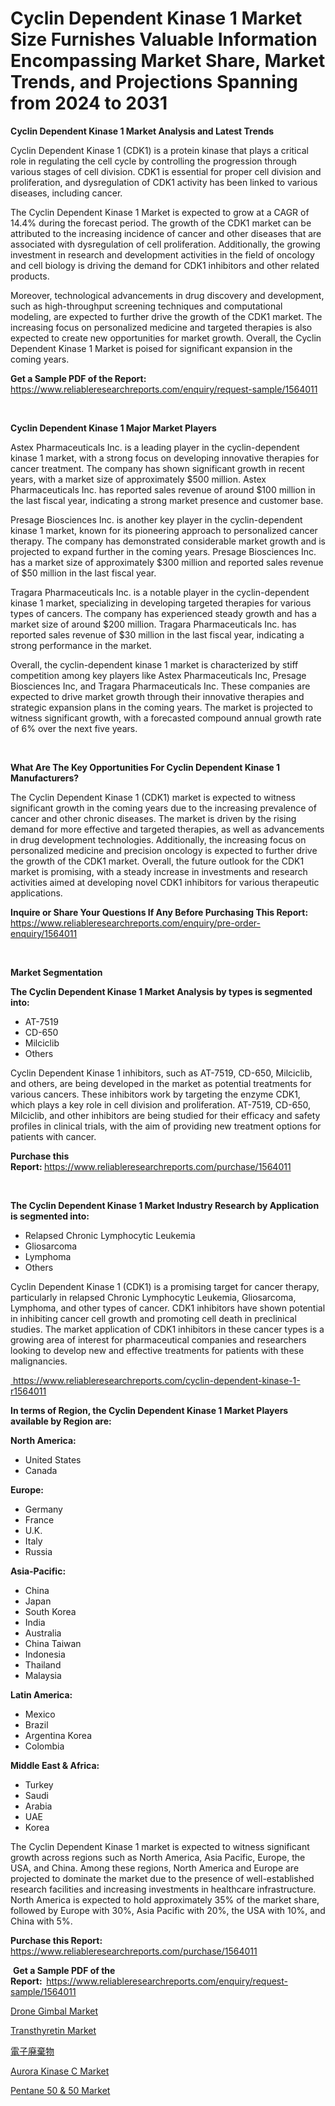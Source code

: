 <p><h1>Cyclin Dependent Kinase 1 Market Size Furnishes Valuable Information Encompassing Market Share, Market Trends, and Projections Spanning from 2024 to 2031</h1></p><p><strong>Cyclin Dependent Kinase 1 Market Analysis and Latest Trends</strong></p>
<p><p>Cyclin Dependent Kinase 1 (CDK1) is a protein kinase that plays a critical role in regulating the cell cycle by controlling the progression through various stages of cell division. CDK1 is essential for proper cell division and proliferation, and dysregulation of CDK1 activity has been linked to various diseases, including cancer.</p><p>The Cyclin Dependent Kinase 1 Market is expected to grow at a CAGR of 14.4% during the forecast period. The growth of the CDK1 market can be attributed to the increasing incidence of cancer and other diseases that are associated with dysregulation of cell proliferation. Additionally, the growing investment in research and development activities in the field of oncology and cell biology is driving the demand for CDK1 inhibitors and other related products.</p><p>Moreover, technological advancements in drug discovery and development, such as high-throughput screening techniques and computational modeling, are expected to further drive the growth of the CDK1 market. The increasing focus on personalized medicine and targeted therapies is also expected to create new opportunities for market growth. Overall, the Cyclin Dependent Kinase 1 Market is poised for significant expansion in the coming years.</p></p>
<p><strong>Get a Sample PDF of the Report:&nbsp;</strong> <a href="https://www.reliableresearchreports.com/enquiry/request-sample/1564011">https://www.reliableresearchreports.com/enquiry/request-sample/1564011</a></p>
<p>&nbsp;</p>
<p><strong>Cyclin Dependent Kinase 1 Major Market Players</strong></p>
<p><p>Astex Pharmaceuticals Inc. is a leading player in the cyclin-dependent kinase 1 market, with a strong focus on developing innovative therapies for cancer treatment. The company has shown significant growth in recent years, with a market size of approximately $500 million. Astex Pharmaceuticals Inc. has reported sales revenue of around $100 million in the last fiscal year, indicating a strong market presence and customer base.</p><p>Presage Biosciences Inc. is another key player in the cyclin-dependent kinase 1 market, known for its pioneering approach to personalized cancer therapy. The company has demonstrated considerable market growth and is projected to expand further in the coming years. Presage Biosciences Inc. has a market size of approximately $300 million and reported sales revenue of $50 million in the last fiscal year.</p><p>Tragara Pharmaceuticals Inc. is a notable player in the cyclin-dependent kinase 1 market, specializing in developing targeted therapies for various types of cancers. The company has experienced steady growth and has a market size of around $200 million. Tragara Pharmaceuticals Inc. has reported sales revenue of $30 million in the last fiscal year, indicating a strong performance in the market.</p><p>Overall, the cyclin-dependent kinase 1 market is characterized by stiff competition among key players like Astex Pharmaceuticals Inc, Presage Biosciences Inc, and Tragara Pharmaceuticals Inc. These companies are expected to drive market growth through their innovative therapies and strategic expansion plans in the coming years. The market is projected to witness significant growth, with a forecasted compound annual growth rate of 6% over the next five years.</p></p>
<p>&nbsp;</p>
<p><strong>What Are The Key Opportunities For Cyclin Dependent Kinase 1 Manufacturers?</strong></p>
<p><p>The Cyclin Dependent Kinase 1 (CDK1) market is expected to witness significant growth in the coming years due to the increasing prevalence of cancer and other chronic diseases. The market is driven by the rising demand for more effective and targeted therapies, as well as advancements in drug development technologies. Additionally, the increasing focus on personalized medicine and precision oncology is expected to further drive the growth of the CDK1 market. Overall, the future outlook for the CDK1 market is promising, with a steady increase in investments and research activities aimed at developing novel CDK1 inhibitors for various therapeutic applications.</p></p>
<p><strong>Inquire or Share Your Questions If Any Before Purchasing This Report:</strong> <a href="https://www.reliableresearchreports.com/enquiry/pre-order-enquiry/1564011">https://www.reliableresearchreports.com/enquiry/pre-order-enquiry/1564011</a></p>
<p>&nbsp;</p>
<p><strong>Market Segmentation</strong></p>
<p><strong>The Cyclin Dependent Kinase 1 Market Analysis by types is segmented into:</strong></p>
<p><ul><li>AT-7519</li><li>CD-650</li><li>Milciclib</li><li>Others</li></ul></p>
<p><p>Cyclin Dependent Kinase 1 inhibitors, such as AT-7519, CD-650, Milciclib, and others, are being developed in the market as potential treatments for various cancers. These inhibitors work by targeting the enzyme CDK1, which plays a key role in cell division and proliferation. AT-7519, CD-650, Milciclib, and other inhibitors are being studied for their efficacy and safety profiles in clinical trials, with the aim of providing new treatment options for patients with cancer.</p></p>
<p><strong>Purchase this Report:&nbsp;</strong><a href="https://www.reliableresearchreports.com/purchase/1564011">https://www.reliableresearchreports.com/purchase/1564011</a></p>
<p>&nbsp;</p>
<p><strong>The Cyclin Dependent Kinase 1 Market Industry Research by Application is segmented into:</strong></p>
<p><ul><li>Relapsed Chronic Lymphocytic Leukemia</li><li>Gliosarcoma</li><li>Lymphoma</li><li>Others</li></ul></p>
<p><p>Cyclin Dependent Kinase 1 (CDK1) is a promising target for cancer therapy, particularly in relapsed Chronic Lymphocytic Leukemia, Gliosarcoma, Lymphoma, and other types of cancer. CDK1 inhibitors have shown potential in inhibiting cancer cell growth and promoting cell death in preclinical studies. The market application of CDK1 inhibitors in these cancer types is a growing area of interest for pharmaceutical companies and researchers looking to develop new and effective treatments for patients with these malignancies.</p></p>
<p><a href="https://www.reliableresearchreports.com/cyclin-dependent-kinase-1-r1564011">&nbsp;https://www.reliableresearchreports.com/cyclin-dependent-kinase-1-r1564011</a></p>
<p><strong>In terms of Region, the Cyclin Dependent Kinase 1 Market Players available by Region are:</strong></p>
<p>
    <p> <strong> North America: </strong>
        <ul>
            <li>United States</li>
            <li>Canada</li>
        </ul>
        </p> 
    <p> <strong> Europe: </strong>
        <ul>
            <li>Germany</li>
            <li>France</li>
            <li>U.K.</li>
            <li>Italy</li>
            <li>Russia</li>
        </ul>
        </p> 
    <p> <strong> Asia-Pacific: </strong>
        <ul>
            <li>China</li>
            <li>Japan</li>
            <li>South Korea</li>
            <li>India</li>
            <li>Australia</li>
            <li>China Taiwan</li>
            <li>Indonesia</li>
            <li>Thailand</li>
            <li>Malaysia</li>
        </ul>
        </p> 
    <p> <strong> Latin America: </strong>
        <ul>
            <li>Mexico</li>
            <li>Brazil</li>
            <li>Argentina Korea</li>
            <li>Colombia</li>
        </ul>
        </p> 
    <p> <strong> Middle East & Africa: </strong>
        <ul>
            <li>Turkey</li>
            <li>Saudi</li>
            <li>Arabia</li>
            <li>UAE</li>
            <li>Korea</li>
        </ul>
    </p>
    </p>
<p><p>The Cyclin Dependent Kinase 1 market is expected to witness significant growth across regions such as North America, Asia Pacific, Europe, the USA, and China. Among these regions, North America and Europe are projected to dominate the market due to the presence of well-established research facilities and increasing investments in healthcare infrastructure. North America is expected to hold approximately 35% of the market share, followed by Europe with 30%, Asia Pacific with 20%, the USA with 10%, and China with 5%.</p></p>
<p><strong>Purchase this Report: </strong><a href="https://www.reliableresearchreports.com/purchase/1564011">https://www.reliableresearchreports.com/purchase/1564011</a></p>
<p>&nbsp;<strong>Get a Sample PDF of the Report:&nbsp;&nbsp;</strong><a href="https://www.reliableresearchreports.com/enquiry/request-sample/1564011">https://www.reliableresearchreports.com/enquiry/request-sample/1564011</a></p>
<p><strong></strong></p>
<p><p><a href="https://www.linkedin.com/pulse/drone-gimbal-market-exploring-share-trends-future-growth-hashub-lebuf">Drone Gimbal Market</a></p><p><a href="https://github.com/IzaiahBartell/Market-Research-Report-List-1/blob/main/transthyretin-market.md">Transthyretin Market</a></p><p><a href="https://github.com/VinceMarvin1/Market-Research-Report-List-1/blob/main/347198158379.md">電子廃棄物</a></p><p><a href="https://github.com/biheemgalvinlouises6hokrh3h/Market-Research-Report-List-2/blob/main/aurora-kinase-c-market.md">Aurora Kinase C Market</a></p><p><a href="https://issuu.com/reportprime-2/docs/pentane-50-50-market-size-2030.pptx">Pentane 50 & 50 Market</a></p></p>